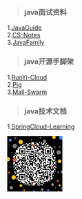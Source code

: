>### java面试资料
   
1.[JavaGuide](https://snailclimb.gitee.io/javaguide/#/)  
2.[CS-Notes](https://cyc2018.github.io/CS-Notes/#/)  
3.[JavaFamily](https://github.com/AobingJava/JavaFamily)
>### java开源手脚架

1.[RuoYi-Cloud](https://gitee.com/y_project/RuoYi-Cloud)  
2.[Pig](https://gitee.com/log4j/pig)  
3.[Mall-Swarm](https://github.com/macrozheng/mall-swarm)  
>### java技术文档  

1.[SpringCloud-Learning](https://github.com/macrozheng/springcloud-learning)  


![](logo/weixin.jpg)
